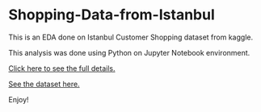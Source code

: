# Shopping-Data-from-Istanbul
This is an EDA done on Istanbul Customer Shopping dataset from kaggle.

This analysis was done using Python on Jupyter Notebook environment.

[Click here to see the full details.](https://github.com/controldata23/Shopping-Data-from-Istanbul/blob/main/Istanbul%20Customer%20shopping%20Data%20Analysis%20Case%20Study.ipynb)

[See the dataset here.](https://github.com/controldata23/Shopping-Data-from-Istanbul/blob/main/customer_shopping_data.csv)

Enjoy!
